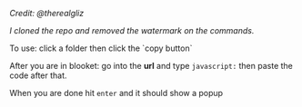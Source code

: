 <p><i>Credit: @therealgliz


I cloned the repo and removed the watermark on the commands.</i></p>



<p>To use: click a folder then click the `copy button`


After you are in blooket: go into the <b>url</b> and type `javascript:` then paste the code after that.

When you are done hit `enter` and it should show a popup</p>
